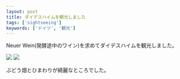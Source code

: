 ```yaml
---
layout: post
title: ダイデスハイムを観光しました
tags: ['sightseeing']
keywords: ['ドイツ', '観光']
---
```


Neuer Wein(発酵途中のワイン)を求めてダイデスハイムを観光しました。

<img src="/img/blog_2013-10-03%2018.35.03-1.jpg" class="image-on-frame-medium image-fade">

<img src="/img/blog_2013-10-03%2018.46.43.jpg" class="image-on-frame-medium image-fade">

ぶどう畑とひまわりが綺麗なところでした。
